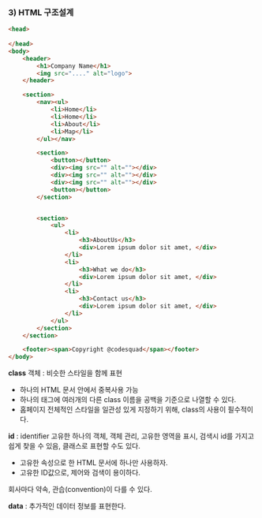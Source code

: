 ### 3) HTML 구조설계

```html
<head>
	
</head>
<body>
	<header>
		<h1>Company Name</h1>
		<img src="...." alt="logo">
	</header>

	<section>
		<nav><ul>
			<li>Home</li>
			<li>Home</li>
			<li>About</li>
			<li>Map</li>
		</ul></nav>

		<section>
			<button></button>
			<div><img src="" alt=""></div>
			<div><img src="" alt=""></div>
			<div><img src="" alt=""></div>
			<button></button>
		</section>


		<section>
			<ul>
				<li>
					<h3>AboutUs</h3>
					<div>Lorem ipsum dolor sit amet, </div>
				</li>
				<li>
					<h3>What we do</h3>
					<div>Lorem ipsum dolor sit amet, </div>
				</li>
				<li>
					<h3>Contact us</h3>
					<div>Lorem ipsum dolor sit amet, </div>
				</li>
			</ul>
		</section>
	</section>

	<footer><span>Copyright @codesquad</span></footer>
</body>
```



**class** 객체 : 비슷한 스타일을 함께 표현

* 하나의 HTML 문서 안에서 중복사용 가능
* 하나의 태그에 여러개의 다른 class 이름을 공백을 기준으로 나열할 수 있다.
* 홈페이지 전체적인 스타일을 일관성 있게 지정하기 위해, class의 사용이 필수적이다.



**id** : identifier 고유한 하나의 객체, 객체 관리, 고유한 영역을 표시, 검색시 id를 가지고 쉽게 찾을 수 있음, 클래스로 표현할 수도 있다.

* 고유한 속성으로 한 HTML 문서에 하나만 사용하자.
* 고유한 ID값으로, 제어와 검색이 용이하다.



회사마다 약속, 관습(convention)이 다를 수 있다.



**data** : 추가적인 데이터 정보를 표현한다.









